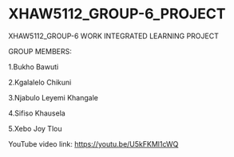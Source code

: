 # XHAW5112_GROUP-6_PROJECT
XHAW5112_GROUP-6 WORK INTEGRATED LEARNING PROJECT

GROUP MEMBERS:

1.Bukho Bawuti

2.Kgalalelo Chikuni

3.Njabulo Leyemi Khangale

4.Sifiso Khausela

5.Xebo Joy Tlou

YouTube video link:  https://youtu.be/U5kFKMl1cWQ
